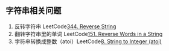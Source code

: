 ## 字符串相关问题

1. 反转字符串 LeetCode[344. Reverse String](https://leetcode.com/problems/reverse-string/)
2. 翻转字符串里的单词 LeetCode[151. Reverse Words in a String](https://leetcode.com/problems/reverse-words-in-a-string/)
3. 字符串转换成整数（atoi）LeetCode[8. String to Integer (atoi)](https://leetcode.com/problems/string-to-integer-atoi/)
